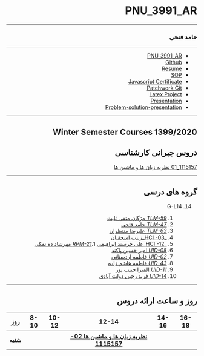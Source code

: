 <div dir="rtl">

# PNU_3991_AR
---------
### حامد فتحی
 
---
- [PNU_3991_AR](https://github.com/Hamifthi/PNU_3991_AR)
- [Github](https://github.com/Hamifthi/)
- [Resume](https://hamifthi.github.io/resume/hamed_fathi.pdf)
- [SOP](https://hamifthi.github.io/sop/Hamed_Fathi_SOP.pdf) 
- [Javascript Certificate](Theory-of-Languages-and-Machines/JavaScript.pdf)
- [Patchwork Git](Theory-of-Languages-and-Machines/Screenshot_20201225_205436.jpg)
- [Latex Project](https://github.com/Hamifthi/latex)
- [Presentation](https://aparat.com/v/DbB5s)
- [Problem-solution-presentation](https://aparat.com/v/Aq5MD)
------------------

## Winter Semester Courses 1399/2020

## دروس جبرانی کارشناسی

[1115157_01   نظريه زبان ها و ماشين ها ](https://github.com/mir-mohammad/PNU_3991_AR1/tree/main/Theory-of-Languages-and-Machines)
<br>

------------------

## گروه های درسی

14. G-L14

    1. [_TLM-59_ مژگان متقی ثابت]( https://github.com/AliRazavi-edu/PNU_3991/tree/master/_BSc/Theory-of-Languages-and-Machines/_1115157_01/59_%D9%85%DA%98%DA%AF%D8%A7%D9%86%20%D9%85%D8%AA%D9%82%D9%8A%20%D8%AB%D8%A7%D8%A8%D8%AA)
    1. [_TLM-47_ حامد فتحی]( https://github.com/AliRazavi-edu/PNU_3991/tree/master/_BSc/Theory-of-Languages-and-Machines/_1115157_01/47_%D8%AD%D8%A7%D9%85%D8%AF%20%D9%81%D8%AA%D8%AD%D9%8A)
    1. [_TLM-63_ علیرضا منتظران]( https://github.com/AliRazavi-edu/PNU_3991/tree/master/_BSc/Theory-of-Languages-and-Machines/_1115157_02/63_%D8%B9%D9%84%D9%8A%D8%B1%D8%B6%D8%A7%20%D9%85%D9%86%D8%AA%D8%B8%D8%B1%D8%A7%D9%86)
    1. [_HCI -03_زینب اسحقیان]( https://github.com/AliRazavi-edu/PNU_3991/tree/master/_BSc/HumanComputerInteraction/1322108_01/03_%D8%B2%D9%8A%D9%86%D8%A8%20%D8%A7%D8%B3%D8%AD%D9%82%D9%8A%D8%A7%D9%86)
    1. [_HCI -12_علی خرسند ابراهیمی]( https://github.com/AliRazavi-edu/PNU_3991/tree/master/_BSc/HumanComputerInteraction/1322108_01/12_%D8%B9%D9%84%D9%8A%20%D8%AE%D8%B1%D8%B3%D9%86%D8%AF%D8%A7%D8%A8%D8%B1%D8%A7%D9%87%D9%8A%D9%85%D9%8A)
    1.[_RPM-21_ مهرشاد ده نمکی]( https://github.com/AliRazavi-edu/PNU_3991/tree/master/_BSc/ResearchAndPresentationMethods/1322010_02/21_%D9%85%D9%87%D8%B1%D8%B4%D8%A7%D8%AF%20%D8%AF%D9%87%20%D9%86%D9%85%D9%83%D9%8A)
    1. [_UID-08_ امیر حسین پاکند]( https://github.com/AliRazavi-edu/PNU_3991/tree/master/_BSc/UserInterfaceDesgin/1322110_01/08_%D8%A7%D9%85%D9%8A%D8%B1%D8%AD%D8%B3%D9%8A%D9%86%20%D9%BE%D8%A7%D9%83%D9%86%D8%AF)
    1. [_UID-02_ فاطمه اردستانی]( https://github.com/AliRazavi-edu/PNU_3991/tree/master/_BSc/UserInterfaceDesgin/1322110_01/02_%D9%81%D8%A7%D8%B7%D9%85%D9%87%20%D8%A7%D8%B1%D8%AF%D8%B3%D8%AA%D8%A7%D9%86%D9%8A)
    1. [_UID-43_ فاطمه هاشم زاده]( https://github.com/AliRazavi-edu/PNU_3991/tree/master/_BSc/UserInterfaceDesgin/1322110_01/43_%D9%81%D8%A7%D8%B7%D9%85%D9%87%20%D9%87%D8%A7%D8%B4%D9%85%20%D8%B2%D8%A7%D8%AF%D9%87)
    1. [_UID-11_ المیرا حبیب پور]( https://github.com/AliRazavi-edu/PNU_3991/tree/master/_BSc/UserInterfaceDesgin/1322110_01/11_%D8%A7%D9%84%D9%85%D9%8A%D8%B1%D8%A7%20%D8%AD%D8%A8%D9%8A%D8%A8%20%D9%BE%D9%88%D8%B1)
    1. [_UID-14_ فرید رجبی دولت آبادی]( https://github.com/AliRazavi-edu/PNU_3991/tree/master/_BSc/UserInterfaceDesgin/1322110_01/14_%D9%81%D8%B1%D9%8A%D8%AF%20%D8%B1%D8%AC%D8%A8%D9%8A%20%D8%AF%D9%88%D9%84%D8%AA%20%D8%A2%D8%A8%D8%A7%D8%AF%D9%8A)

------------------
## روز و ساعت ارائه دروس

<table style="width:100%">
  <tr>
    <th >16-18</th>
    <th >14-16</th>
    <th >12-14</th>
    <th>10-12</th>
    <th>8-10</th>
    <th>روز</th>
  </tr>
  <tr>
    <th ></th>
    <th ></th>
    <th><a  href="https://github.com/AliRazavi-edu/PNU_3991/tree/master/_BSc/Theory-of-Languages-and-Machines"> نظريه زبان ها و ماشين ها 02-1115157</a></th>
    <th></th>
    <th></th>
    <th>شنبه</th>
  </tr>
</table>
